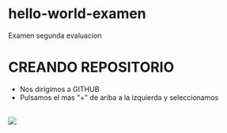 # hello-world-examen
Examen segunda evaluacion

# CREANDO REPOSITORIO
  - Nos dirigimos a GITHUB
  - Pulsamos el mas "+" de ariba a la izquierda y seleccionamos 
<br>
<img src="img/creacion1"/>

